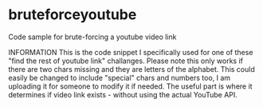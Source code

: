 # bruteforceyoutube
Code sample for brute-forcing a youtube video link

INFORMATION
This is the code snippet I specifically used for one of these "find the rest of youtube link" challanges. Please note this only works if there are two chars missing and they are letters of the alphabet.
This could easily be changed to include "special" chars and numbers too, I am uploading it for someone to modify it if needed.
The useful part is where it determines if video link exists - without using the actual YouTube API.
